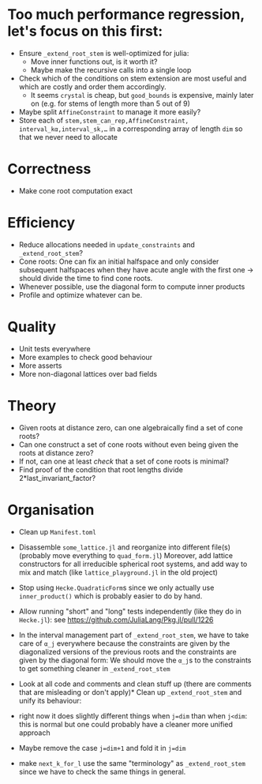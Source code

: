 # Too much performance regression, let's focus on this first:

*   Ensure `_extend_root_stem` is well-optimized for julia:
    *   Move inner functions out, is it worth it?
    *   Maybe make the recursive calls into a single loop
*	Check which of the conditions on stem extension are most useful and which are costly and order them accordingly.
    *   It seems `crystal` is cheap, but `good_bounds` is expensive, mainly later on (e.g. for stems of length more than 5 out of 9)
*   Maybe split `AffineConstraint` to manage it more easily?
*   Store each of `stem,stem_can_rep,AffineConstraint, interval_kα,interval_sk,…` in a corresponding array of length `dim` so that we never need to allocate

# Correctness

*	Make cone root computation exact

# Efficiency

*	Reduce allocations needed in `update_constraints` and `_extend_root_stem`? 
*	Cone roots: One can fix an initial halfspace and only consider subsequent halfspaces when they have acute angle with the first one → should divide the time to find cone roots.
*	Whenever possible, use the diagonal form to compute inner products
*	Profile and optimize whatever can be.

# Quality

*	Unit tests everywhere
*	More examples to check good behaviour
*	More asserts
*	More non-diagonal lattices over bad fields

# Theory

*	Given roots at distance zero, can one algebraically find a set of cone roots?
*	Can one construct a set of cone roots without even being given the roots at distance zero?
*	If not, can one at least *check* that a set of cone roots is minimal?
*	Find proof of the condition that root lengths divide 2*last_invariant_factor?

# Organisation

*	Clean up `Manifest.toml`
*	Disassemble `some_lattice.jl` and reorganize into different file(s) (probably move everything to `quad_form.jl`)
  Moreover, add lattice constructors for all irreducible spherical root systems, and add way to mix and match (like `lattice_playground.jl` in the old project)
*	Stop using `Hecke.QuadraticForm`s since we only actually use `inner_product()` which is probably easier to do by hand.
*	Allow running "short" and "long" tests independently (like they do in `Hecke.jl`): see https://github.com/JuliaLang/Pkg.jl/pull/1226
*	In the interval management part of `_extend_root_stem`, we have to take care of `α_j` everywhere because the constraints are given by the diagonalized versions of the previous roots and the constraints are given by the diagonal form: We should move the `α_j`s to the constraints to get something cleaner in `_extend_root_stem`
*	Look at all code and comments and clean stuff up (there are comments that are misleading or don't apply)* Clean up `_extend_root_stem` and unify its behaviour: 

  * right now it does slightly different things when `j=dim` than when `j<dim`: this is normal but one could probably have a cleaner more unified approach
  * Maybe remove the case `j=dim+1` and fold it in `j=dim`
  * make `next_k_for_l` use the same "terminology" as `_extend_root_stem` since we have to check the same things in general.
